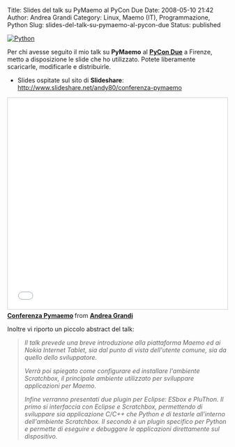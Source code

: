 Title: Slides del talk su PyMaemo al PyCon Due
Date: 2008-05-10 21:42
Author: Andrea Grandi
Category: Linux, Maemo (IT), Programmazione, Python
Slug: slides-del-talk-su-pymaemo-al-pycon-due
Status: published

[![Python]({static}/images/2008/04/python-powered-h-140x182.thumbnail.jpg "Python")]()

Per chi avesse seguito il mio talk su **PyMaemo** al [**PyCon Due**](http://www.pycon.it) a Firenze, metto a disposizione le slide che
ho utilizzato. Potete liberamente scaricarle, modificarle e
distribuirle.

- Slides ospitate sul sito di **Slideshare**: <http://www.slideshare.net/andy80/conferenza-pymaemo>

<iframe src="//www.slideshare.net/slideshow/embed_code/key/kSfr4tcPNhbmCe" width="595" height="485" frameborder="0" marginwidth="0" marginheight="0" scrolling="no" style="border:1px solid #CCC; border-width:1px; margin-bottom:5px; max-width: 100%;" allowfullscreen> </iframe> <div style="margin-bottom:5px"> <strong> <a href="//www.slideshare.net/andy80/conferenza-pymaemo" title="Conferenza Pymaemo" target="_blank">Conferenza Pymaemo</a> </strong> from <strong><a href="https://www.slideshare.net/andy80" target="_blank">Andrea Grandi</a></strong> </div>

Inoltre vi riporto un piccolo abstract del talk:

> *Il talk prevede una breve introduzione alla piattaforma Maemo ed ai
> Nokia Internet Tablet, sia dal punto di vista dell'utente comune, sia da
> quello dello sviluppatore.*
> 
> *Verrà poi spiegato come configurare ed installare l'ambiente
> Scratchbox, il principale ambiente utilizzato per sviluppare
> applicazioni per Maemo.*
> 
> *Infine verranno presentati due plugin per Eclipse: ESbox e PluThon. Il
> primo si interfaccia con Eclipse e Scratchbox, permettendo di sviluppare
> sia applicazione C/C++ che Python e di testarle all'interno
> dell'ambiente Scratchbox. Il secondo è un plugin specifico per Python e
> permette di eseguire e debuggare le applicazioni direttamente sul
> dispositivo.*
